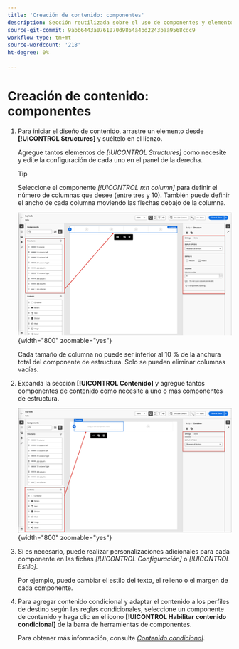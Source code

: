 ```yaml
---
title: 'Creación de contenido: componentes'
description: Sección reutilizada sobre el uso de componentes y elementos de contenido para la creación de contenido
source-git-commit: 9abb6443a0761070d9864a4bd2243baa9568cdc9
workflow-type: tm+mt
source-wordcount: '218'
ht-degree: 0%

---
```


# Creación de contenido: componentes

1. Para iniciar el diseño de contenido, arrastre un elemento desde **[!UICONTROL Structures]** y suéltelo en el lienzo.

   Agregue tantos elementos de _[!UICONTROL Structures]_ como necesite y edite la configuración de cada uno en el panel de la derecha.

   >[!TIP]
   >
   >Seleccione el componente _[!UICONTROL n:n column]_ para definir el número de columnas que desee (entre tres y 10). También puede definir el ancho de cada columna moviendo las flechas debajo de la columna.

   ![Arrastre una estructura al lienzo y ajuste la configuración](../assets/content-design-shared/content-design-add-structure.png){width="800" zoomable="yes"}

   Cada tamaño de columna no puede ser inferior al 10 % de la anchura total del componente de estructura. Solo se pueden eliminar columnas vacías.

1. Expanda la sección **[!UICONTROL Contenido]** y agregue tantos componentes de contenido como necesite a uno o más componentes de estructura.

   ![Arrastre un elemento de contenido al lienzo y ajuste la configuración](../assets/content-design-shared/content-design-add-content.png){width="800" zoomable="yes"}
   <!--
   reference to the contents elements when we have a completed reference for each.--->

1. Si es necesario, puede realizar personalizaciones adicionales para cada componente en las fichas _[!UICONTROL Configuración]_ o _[!UICONTROL Estilo]_.

   Por ejemplo, puede cambiar el estilo del texto, el relleno o el margen de cada componente.

1. Para agregar contenido condicional y adaptar el contenido a los perfiles de destino según las reglas condicionales, seleccione un componente de contenido y haga clic en el icono **[!UICONTROL Habilitar contenido condicional]** de la barra de herramientas de componentes.

   Para obtener más información, consulte [_Contenido condicional_](../user/content/conditional-content.md).
